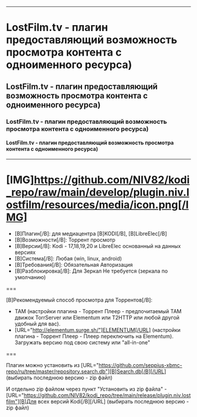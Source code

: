 ____
# **LostFilm.tv** - плагин предоставляющий возможность просмотра контента с одноименного ресурса)
## **LostFilm.tv** - плагин предоставляющий возможность просмотра контента с одноименного ресурса)
### **LostFilm.tv** - плагин предоставляющий возможность просмотра контента с одноименного ресурса)
#### **LostFilm.tv** - плагин предоставляющий возможность просмотра контента с одноименного ресурса)
____
[IMG]https://github.com/NIV82/kodi_repo/raw/main/develop/plugin.niv.lostfilm/resources/media/icon.png[/IMG]
===

- [B]Плагин[/B]: для медиацентра [B]KODI[/B], [B]LibreElec[/B]
- [B]Возможности[/B]: Торрент просмотр
- [B]Версии[/B]: Kodi - 17,18,19,20 и LibreElec основанный на данных версиях
- [B]Система[/B]: Любая (win, linux, android)
- [B]Требования[/B]: Обязательная Авторизация
- [B]Разблокировка[/B]: Для Зеркал Не требуется (зеркала по умолчанию)

===

[B]Рекомендуемый способ просмотра для Торрентов[/B]:

- ТАМ (настройки плагина - Торрент Плеер - предпочитаемый ТАМ движок  TorrServer или Elementum или T2HTTP или любой другой удобный для вас).
- [URL="http://elementum.surge.sh/"]ELEMENTUM[/URL] (настройки плагина - Торрент Плеер - Плеер переключить на Elementum). Загружать версию под свою систему или "all-in-one"

===

Плагин можно установить из [URL="https://github.com/seppius-xbmc-repo/ru/tree/master/repository.search.db"][B]Search.db[/B][/URL] (выбирать последнюю версию - zip файл)

И отдельно zip файлом через пункт "Установить из zip файла" - [URL="https://github.com/NIV82/kodi_repo/tree/main/release/plugin.niv.lostfilm"][B]Для всех версий Kodi[/B][/URL] (выбирать последнюю версию - zip файл)
